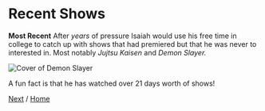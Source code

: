 # Recent Shows

**Most Recent**
After *years* of pressure Isaiah would use his free time in college to catch up with shows that had premiered but that he was never to interested in. Most notably *Jujtsu Kaisen* and *Demon Slayer.*


![Cover of Demon Slayer](https://starzplay-img-prod-ssl.akamaized.net/474w/aniplex/DEMONSLAYERY2019S01E001JA/DEMONSLAYERY2019S01E001JA-474x677-PST.jpg)


A fun fact is that he has watched over 21 days worth of shows!


[Next](games.md) / [Home](README.md)

